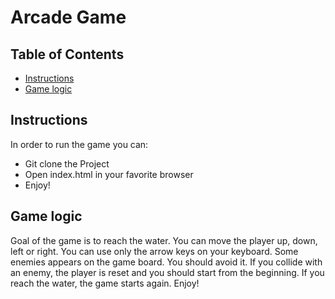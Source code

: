 # Arcade Game

## Table of Contents

* [Instructions](#Instructions)
* [Game logic](#logic)

## Instructions

In order to run the game you can:
* Git clone the Project
* Open index.html in your favorite browser
* Enjoy!

## Game logic

Goal of the game is to reach the water. You can move the player up, down, left
or right. You can use only the arrow keys on your keyboard.
Some enemies appears on the game board. You should avoid it. If you collide with
an enemy, the player is reset and you should start from the beginning.
If you reach the water, the game starts again.
Enjoy!
